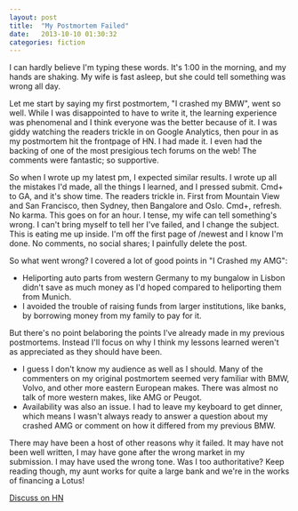 ```yaml
---
layout: post
title:  "My Postmortem Failed"
date:   2013-10-10 01:30:32
categories: fiction
---
```


I can hardly believe I'm typing these words.  It's 1:00 in the morning, and my hands are shaking.  My wife is fast asleep, but she could tell something was wrong all day.

Let me start by saying my first postmortem, "I crashed my BMW", went so well.  While I was disappointed to have to write it, the learning experience was phenomenal and I think everyone was the better because of it.  I was giddy watching the readers trickle in on Google Analytics, then pour in as my postmortem hit the frontpage of HN.  I had made it.  I even had the backing of one of the most presigious tech forums on the web!  The comments were fantastic; so supportive.

So when I wrote up my latest pm, I expected similar results.  I wrote up all the mistakes I'd made, all the things I learned, and I pressed submit.  Cmd+<TAB> to GA, and it's show time.  The readers trickle in.  First from Mountain View and San Francisco, then Sydney, then Bangalore and Oslo.  Cmd+<TAB>, refresh.  No karma.  This goes on for an hour.  I tense, my wife can tell something's wrong.  I can't bring myself to tell her I've failed, and I change the subject.  This is eating me up inside.  I'm off the first page of /newest and I know I'm done.  No comments, no social shares; I painfully delete the post.

So what went wrong?  I covered a lot of good points in "I Crashed my AMG":

  * Heliporting auto parts from western Germany to my bungalow in Lisbon didn't save as much money as I'd hoped compared to heliporting them from Munich.
  * I avoided the trouble of raising funds from larger institutions, like banks, by borrowing money from my family to pay for it.

But there's no point belaboring the points I've already made in my previous postmortems.  Instead I'll focus on why I think my lessons learned weren't as appreciated as they should have been.

 * I guess I don't know my audience as well as I should.  Many of the commenters on my original postmortem seemed very familiar with BMW, Volvo, and other more eastern European makes.  There was almost no talk of more western makes, like AMG or Peugot.
 * Availability was also an issue.  I had to leave my keyboard to get dinner, which means I wasn't always ready to answer a question about my crashed AMG or comment on how it differed from my previous BMW.

There may have been a host of other reasons why it failed.  It may have not been well written, I may have gone after the wrong market in my submission.  I may have used the wrong tone.  Was I too authoritative?  Keep reading though, my aunt works for quite a large bank and we're in the works of financing a Lotus!

[Discuss on HN](https://news.ycombinator.com/item?id=6525272)

